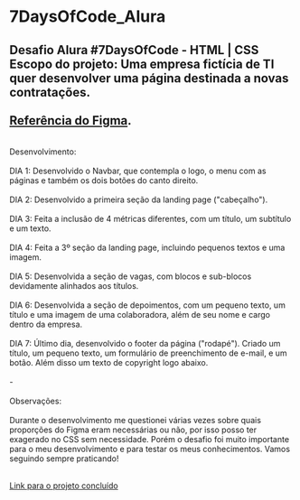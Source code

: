 # 7DaysOfCode_Alura
Desafio Alura #7DaysOfCode - HTML | CSS<br>
Escopo do projeto: Uma empresa fictícia de TI quer desenvolver uma página destinada a novas contratações.<br>
<br>
[Referência do Figma](https://www.figma.com/file/mm3MLozvUDGhDRTxSLlGL5/7daysOfCode-HTML-CSS?type=design&node-id=0-1&mode=design&t=yoThu3i0nbevRCec-0).<br>
-
<br>
Desenvolvimento:<br>
<br>
DIA 1: Desenvolvido o Navbar, que contempla o logo, o menu com as páginas e também os dois botões do canto direito.<br>
<br>
DIA 2: Desenvolvido a primeira seção da landing page ("cabeçalho").<br>
<br>
DIA 3: Feita a inclusão de 4 métricas diferentes, com um título, um subtítulo e um texto.<br>
<br>
DIA 4: Feita a 3º seção da landing page, incluindo pequenos textos e uma imagem.<br>
<br>
DIA 5: Desenvolvida a seção de vagas, com blocos e sub-blocos devidamente alinhados aos títulos.<br>
<br>
DIA 6: Desenvolvida a seção de depoimentos, com um pequeno texto, um título e uma imagem de uma colaboradora, além de seu nome e cargo dentro da empresa.<br>
<br>
DIA 7: Último dia, desenvolvido o footer da página ("rodapé"). Criado um título, um pequeno texto, um formulário de preenchimento de e-mail, e um botão. Além disso um texto de copyright logo abaixo.<br>
<br>
-<br>
<br>
Observações:<br>
<br>Durante o desenvolvimento me questionei várias vezes sobre quais proporções do Figma eram necessárias ou não, por isso posso ter exagerado no CSS sem necessidade. Porém o desafio foi muito importante para o meu desenvolvimento e para testar os meus conhecimentos. Vamos seguindo sempre praticando!<br>
<br>

[Link para o projeto concluído](https://luizgnm.github.io/7DaysOfCode_Alura/)
